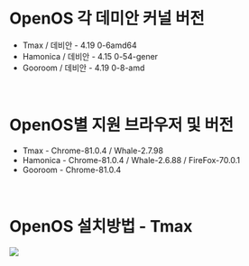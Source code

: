 # OpenOS 각 데미안 커널 버전
- Tmax / 데비안 - 4.19 0-6amd64
- Hamonica / 데비안 -  4.15 0-54-gener
- Gooroom / 데비안 - 4.19 0-8-amd

<br>

# OpenOS별 지원 브라우저 및 버전
- Tmax - Chrome-81.0.4 / Whale-2.7.98
- Hamonica - Chrome-81.0.4 / Whale-2.6.88 / FireFox-70.0.1
- Gooroom - Chrome-81.0.4

<br>

# OpenOS 설치방법 - Tmax
<img src="https://user-images.githubusercontent.com/65989186/83239666-3c4be680-a1d3-11ea-89f8-62a266a6faba.png">
